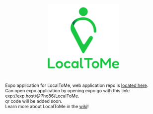 <div align="center">
<img width="230" alt="local to me logo" src="/assets/block_logo.png"/>
</div>

#
Expo application for LocalToMe, web application repo is [located here](https://github.com/phoenixlai833/LocalToMe).
<br/>
Can open expo application by opening expo go with this link: exp://exp.host/@Pho86/LocalToMe.
<br/>
qr code will be added soon.
<br/>
Learn more about LocalToMe in the [wiki](https://github.com/phoenixlai833/LocalToMe/wiki)!